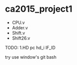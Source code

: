 ca2015_project1
========
* CPU.v
* Adder.v 
* Shift.v 
* Shift26.v


TODO:
1.HD
	pc hd_i
	IF_ID


try use window's git bash
